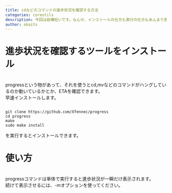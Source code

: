 ```yaml
---
title: cdなどのコマンドの進歩状況を確認する方法
categories: coreutils
description: 今回は結構短いです。なんせ、インストールの仕方も実行の仕方もあんまり普通のソフトと変わらないんで。
author: okaits
---
```

<h1>進歩状況を確認するツールをインストール</h1>
<br>
progressという物があって、それを使うとcd,mvなどのコマンドがハングしているのか動いているかとか、ETAを確認できます。<br>
早速インストールします。<br>
<pre class="prettyprint"><code class="prettyprint">
git clone https://github.com/Xfennec/progress
cd progress
make
sudo make install
</code></pre>
を実行するとインストールできます。<br>
<h1>使い方</h1>
<br>
progressコマンドは単体で実行すると進歩状況が一瞬だけ表示されます。<br>
続けて表示させるには、-mオプションを使ってください。<br>